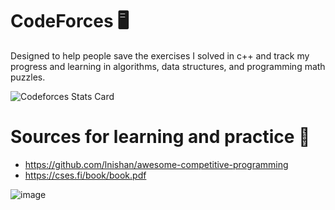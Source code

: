# CodeForces 🖥️
Designed to help people save the exercises I solved in c++ and track my progress and learning in algorithms, data structures, and programming math puzzles.

![Codeforces Stats Card](https://codeforces-stats-api.herokuapp.com/stats?username=Liron-Mizrahi&theme=2)

# Sources for learning and practice 💪
- https://github.com/lnishan/awesome-competitive-programming
- https://cses.fi/book/book.pdf

![image](https://user-images.githubusercontent.com/91504420/208230911-b47712ef-02c6-4c84-a884-d67bc22bee6a.png)

